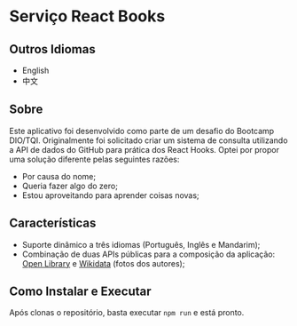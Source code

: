 # Serviço React Books

## Outros Idiomas

* English
* 中文

## Sobre

Este aplicativo foi desenvolvido como parte de um desafio do Bootcamp DIO/TQI. Originalmente foi solicitado criar um sistema de consulta utilizando a API de dados do GitHub para prática dos React Hooks. Optei por propor uma solução diferente pelas seguintes razões:

* Por causa do nome;
* Queria fazer algo do zero;
* Estou aproveitando para aprender coisas novas;

## Características

* Suporte dinâmico a três idiomas (Português, Inglês e Mandarim);
* Combinação de duas APIs públicas para a composição da aplicação: [Open Library](https://openlibrary.org/) e [Wikidata](https://www.wikidata.org/) (fotos dos autores);

## Como Instalar e Executar

Após clonas o repositório, basta executar `npm run` e está pronto.